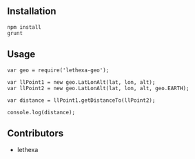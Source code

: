 Installation
------------

	npm install
	grunt

Usage
-----

	var geo = require('lethexa-geo');

	var llPoint1 = new geo.LatLonAlt(lat, lon, alt);
	var llPoint2 = new geo.LatLonAlt(lat, lon, alt, geo.EARTH);

	var distance = llPoint1.getDistanceTo(llPoint2);

	console.log(distance);

Contributors
------------

* lethexa


